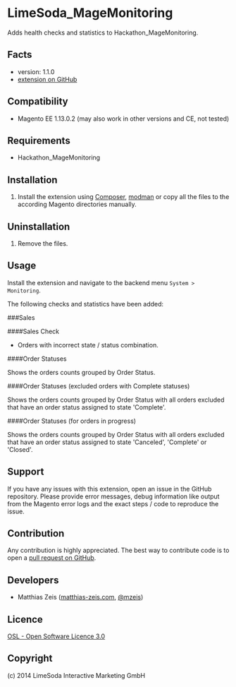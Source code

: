 LimeSoda_MageMonitoring
=====================
Adds health checks and statistics to Hackathon_MageMonitoring.

Facts
-----
- version: 1.1.0
- [extension on GitHub](https://github.com/LimeSoda/LimeSoda_MageMonitoring)

Compatibility
-------------
- Magento EE 1.13.0.2 (may also work in other versions and CE, not tested)

Requirements
------------
- Hackathon_MageMonitoring

Installation
------------
1. Install the extension using [Composer](https://getcomposer.org/),
[modman](https://github.com/colinmollenhour/modman) or copy all the
files to the according Magento directories manually.

Uninstallation
--------------
1. Remove the files.

Usage
-----
Install the extension and navigate to the backend menu `System > Monitoring`.

The following checks and statistics have been added:

###Sales

####Sales Check

* Orders with incorrect state / status combination.

####Order Statuses

Shows the orders counts grouped by Order Status.

####Order Statuses (excluded orders with Complete statuses)

Shows the orders counts grouped by Order Status with all orders excluded that have an order status assigned to state
'Complete'.

####Order Statuses (for orders in progress)

Shows the orders counts grouped by Order Status with all orders excluded that have an order status assigned to state
'Canceled', 'Complete' or 'Closed'.

Support
-------
If you have any issues with this extension, open an issue in the GitHub
repository. Please provide error messages, debug information like output
from the Magento error logs and the exact steps / code to reproduce the
issue.

Contribution
------------
Any contribution is highly appreciated. The best way to contribute code is to
open a [pull request on GitHub](https://help.github.com/articles/using-pull-requests).

Developers
---------
* Matthias Zeis ([matthias-zeis.com](http://www.matthias-zeis.com), [@mzeis](https://twitter.com/mzeis))

Licence
-------
[OSL - Open Software Licence 3.0](http://opensource.org/licenses/osl-3.0.php)

Copyright
---------
(c) 2014 LimeSoda Interactive Marketing GmbH
